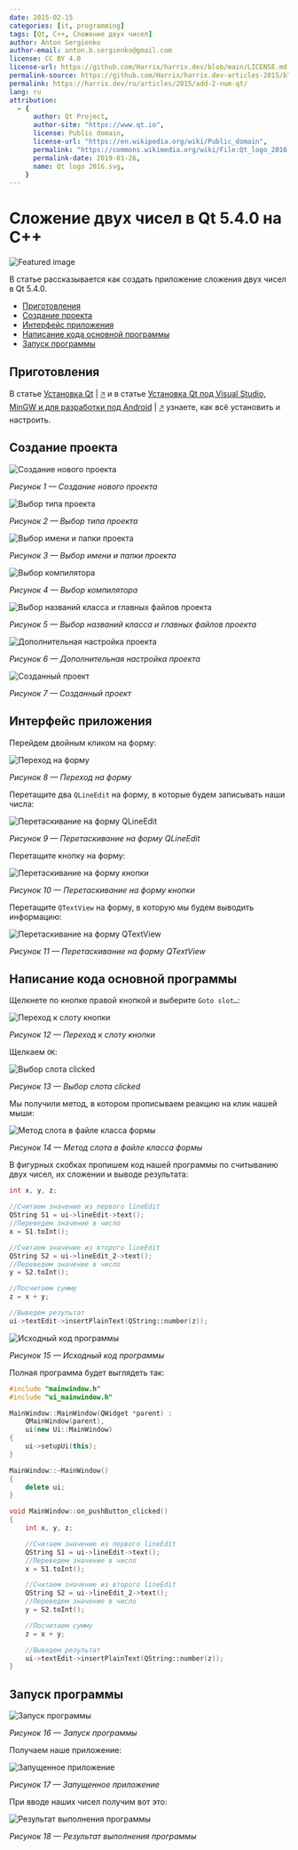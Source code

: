 ```yaml
---
date: 2015-02-15
categories: [it, programming]
tags: [Qt, C++, Сложение двух чисел]
author: Anton Sergienko
author-email: anton.b.sergienko@gmail.com
license: CC BY 4.0
license-url: https://github.com/Harrix/harrix.dev/blob/main/LICENSE.md
permalink-source: https://github.com/Harrix/harrix.dev-articles-2015/blob/main/add-2-num-qt/add-2-num-qt.md
permalink: https://harrix.dev/ru/articles/2015/add-2-num-qt/
lang: ru
attribution:
  - {
      author: Qt Project,
      author-site: "https://www.qt.io",
      license: Public domain,
      license-url: "https://en.wikipedia.org/wiki/Public_domain",
      permalink: "https://commons.wikimedia.org/wiki/File:Qt_logo_2016.svg",
      permalink-date: 2019-01-26,
      name: Qt logo 2016.svg,
    }
---
```


# Сложение двух чисел в Qt 5.4.0 на C++

![Featured image](featured-image.svg)

В статье рассказывается как создать приложение сложения двух чисел в Qt 5.4.0.

- [Приготовления](#приготовления)
- [Создание проекта](#создание-проекта)
- [Интерфейс приложения](#интерфейс-приложения)
- [Написание кода основной программы](#написание-кода-основной-программы)
- [Запуск программы](#запуск-программы)

## Приготовления

В статье [Установка Qt](https://github.com/Harrix/harrix.dev-articles-2018/blob/main/install-qt-mingw/install-qt-mingw.md) | [🡥](https://harrix.dev/ru/articles/2018/install-qt-mingw/) и в статье [Установка Qt под Visual Studio, MinGW и для разработки под Android](https://github.com/Harrix/harrix.dev-articles-2018/blob/main/install-qt-advanced/install-qt-advanced.md) | [🡥](https://harrix.dev/ru/articles/2018/install-qt-advanced/) узнаете, как всё установить и настроить.

## Создание проекта

![Создание нового проекта](img/new-project_01.png)

_Рисунок 1 — Создание нового проекта_

![Выбор типа проекта](img/new-project_02.png)

_Рисунок 2 — Выбор типа проекта_

![Выбор имени и папки проекта](img/new-project_03.png)

_Рисунок 3 — Выбор имени и папки проекта_

![Выбор компилятора](img/new-project_04.png)

_Рисунок 4 — Выбор компилятора_

![Выбор названий класса и главных файлов проекта](img/new-project_05.png)

_Рисунок 5 — Выбор названий класса и главных файлов проекта_

![Дополнительная настройка проекта](img/new-project_06.png)

_Рисунок 6 — Дополнительная настройка проекта_

![Созданный проект](img/new-project_07.png)

_Рисунок 7 — Созданный проект_

## Интерфейс приложения

Перейдем двойным кликом на форму:

![Переход на форму](img/form_01.png)

_Рисунок 8 — Переход на форму_

Перетащите два `QLineEdit` на форму, в которые будем записывать наши числа:

![Перетаскивание на форму QLineEdit](img/form_02.png)

_Рисунок 9 — Перетаскивание на форму QLineEdit_

Перетащите кнопку на форму:

![Перетаскивание на форму кнопки](img/form_03.png)

_Рисунок 10 — Перетаскивание на форму кнопки_

Перетащите `QTextView` на форму, в которую мы будем выводить информацию:

![Перетаскивание на форму QTextView](img/form_04.png)

_Рисунок 11 — Перетаскивание на форму QTextView_

## Написание кода основной программы

Щелкнете по кнопке правой кнопкой и выберите `Goto slot…`:

![Переход к слоту кнопки](img/slot_01.png)

_Рисунок 12 — Переход к слоту кнопки_

Щелкаем `OK`:

![Выбор слота clicked](img/slot_02.png)

_Рисунок 13 — Выбор слота clicked_

Мы получили метод, в котором прописываем реакцию на клик нашей мыши:

![Метод слота в файле класса формы](img/slot_03.png)

_Рисунок 14 — Метод слота в файле класса формы_

В фигурных скобках пропишем код нашей программы по считыванию двух чисел, их сложении и выводе результата:

```cpp
int x, y, z;

//Считаем значение из первого lineEdit
QString S1 = ui->lineEdit->text();
//Переведем значение в число
x = S1.toInt();

//Считаем значение из второго lineEdit
QString S2 = ui->lineEdit_2->text();
//Переведем значение в число
y = S2.toInt();

//Посчитаем сумму
z = x + y;

//Выведем результат
ui->textEdit->insertPlainText(QString::number(z));
```

![Исходный код программы](img/cpp.png)

_Рисунок 15 — Исходный код программы_

Полная программа будет выглядеть так:

```cpp
#include "mainwindow.h"
#include "ui_mainwindow.h"

MainWindow::MainWindow(QWidget *parent) :
    QMainWindow(parent),
    ui(new Ui::MainWindow)
{
    ui->setupUi(this);
}

MainWindow::~MainWindow()
{
    delete ui;
}

void MainWindow::on_pushButton_clicked()
{
    int x, y, z;

    //Считаем значение из первого lineEdit
    QString S1 = ui->lineEdit->text();
    //Переведем значение в число
    x = S1.toInt();

    //Считаем значение из второго lineEdit
    QString S2 = ui->lineEdit_2->text();
    //Переведем значение в число
    y = S2.toInt();

    //Посчитаем сумму
    z = x + y;

    //Выведем результат
    ui->textEdit->insertPlainText(QString::number(z));
}
```

## Запуск программы

![Запуск программы](img/run_01.png)

_Рисунок 16 — Запуск программы_

Получаем наше приложение:

![Запущенное приложение](img/run_02.png)

_Рисунок 17 — Запущенное приложение_

При вводе наших чисел получим вот это:

![Результат выполнения программы](img/run_03.png)

_Рисунок 18 — Результат выполнения программы_
